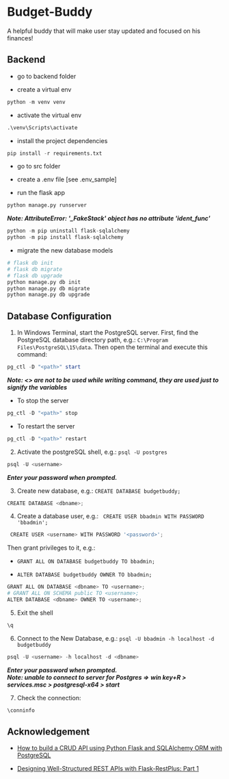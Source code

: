 # Budget-Buddy
A helpful buddy that will make user stay updated and focused on his finances!

## Backend

* go to backend folder 

* create a virtual env
```python
python -m venv venv
```

* activate the virtual env
```python
.\venv\Scripts\activate
```

* install the project dependencies
```python
pip install -r requirements.txt
```

* go to src folder

* create a .env file [see .env_sample]

* run the flask app
```python
python manage.py runserver
```

***Note: AttributeError: '_FakeStack' object has no attribute '__ident_func__'*** 
```python
python -m pip uninstall flask-sqlalchemy
python -m pip install flask-sqlalchemy
```

* migrate the new database models
```python
# flask db init
# flask db migrate
# flask db upgrade
python manage.py db init
python manage.py db migrate
python manage.py db upgrade
```

## Database Configuration

1. In Windows Terminal, start the PostgreSQL server. First, find the PostgreSQL database directory path, e.g.: `C:\Program Files\PostgreSQL\15\data`. Then open the terminal and execute this command:
```powershell
pg_ctl -D "<path>" start
```
***Note: <> are not to be used while writing command, they are used just to signify the variables***
* To stop the server
```powershell
pg_ctl -D "<path>" stop
```
* To restart the server
```powershell
pg_ctl -D "<path>" restart
```

2. Activate the postgreSQL shell, e.g.: `psql -U postgres`
```powershell
psql -U <username>
```
***Enter your password when prompted.***

3. Create new database, e.g.:  `CREATE DATABASE budgetbuddy;`
```powershell
CREATE DATABASE <dbname>;
```

4. Create a database user, e.g.: ` CREATE USER bbadmin WITH PASSWORD 'bbadmin';` 
```powershell
 CREATE USER <username> WITH PASSWORD '<password>';
```
Then grant privileges to it, e.g.: 
- `GRANT ALL ON DATABASE budgetbuddy TO bbadmin;` 
<!-- - `GRANT ALL ON SCHEMA public TO bbadmin;`  -->
- `ALTER DATABASE budgetbuddy OWNER TO bbadmin;`
```powershell
GRANT ALL ON DATABASE <dbname> TO <username>;
# GRANT ALL ON SCHEMA public TO <username>;
ALTER DATABASE <dbname> OWNER TO <username>;
```

5. Exit the shell
```powershell
\q
```

6. Connect to the New Database, e.g.: `psql -U bbadmin -h localhost -d budgetbuddy`
```powershell
psql -U <username> -h localhost -d <dbname>
```
***Enter your password when prompted.*** \
***Note: unable to connect to server for Postgres =>***
***win key+R > services.msc > postgresql-x64 > start***

7. Check the connection:
```powershell
\conninfo
```

## Acknowledgement
- [How to build a CRUD API using Python Flask and SQLAlchemy ORM with PostgreSQL](https://medium.com/@yahiaqous/how-to-build-a-crud-api-using-python-flask-and-sqlalchemy-orm-with-postgresql-7869517f8930)

- [Designing Well-Structured REST APIs with Flask-RestPlus: Part 1](https://p5v.medium.com/designing-well-structured-rest-apis-with-flask-restplus-part-1-7e96f2da8850)

